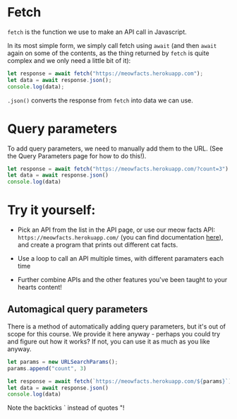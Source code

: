 # Fetch

`fetch` is the function we use to make an API call in Javascript.

In its most simple form, we simply call fetch using `await` (and then `await` again on some of the contents, as the thing returned by `fetch` is quite complex and we only need a little bit of it):
```js
let response = await fetch("https://meowfacts.herokuapp.com");
let data = await response.json();
console.log(data);
```
`.json()` converts the response from `fetch` into data we can use.

# Query parameters

To add query parameters, we need to manually add them to the URL. (See the Query Parameters page for how to do this!).

```js
let response = await fetch("https://meowfacts.herokuapp.com/?count=3")
let data = await response.json()
console.log(data)
```

# Try it yourself:

- Pick an API from the list in the API page, or use our meow facts API: `https://meowfacts.herokuapp.com/` (you can find documentation [here](https://github.com/wh-iterabb-it/meowfacts)), and create a program that prints out different cat facts. 

- Use a loop to call an API multiple times, with different paramaters each time 
- Further combine APIs and the other features you've been taught to your hearts content!

## Automagical query parameters

There is a method of automatically adding query parameters, but it's out of scope for this course. We provide it here anyway - perhaps you could try and figure out how it works? If not, you can use it as much as you like anyway.

```js
let params = new URLSearchParams();
params.append("count", 3)

let response = await fetch(`https://meowfacts.herokuapp.com/${params}`)
let data = await response.json()
console.log(data)
```

Note the backticks \` instead of quotes "!
